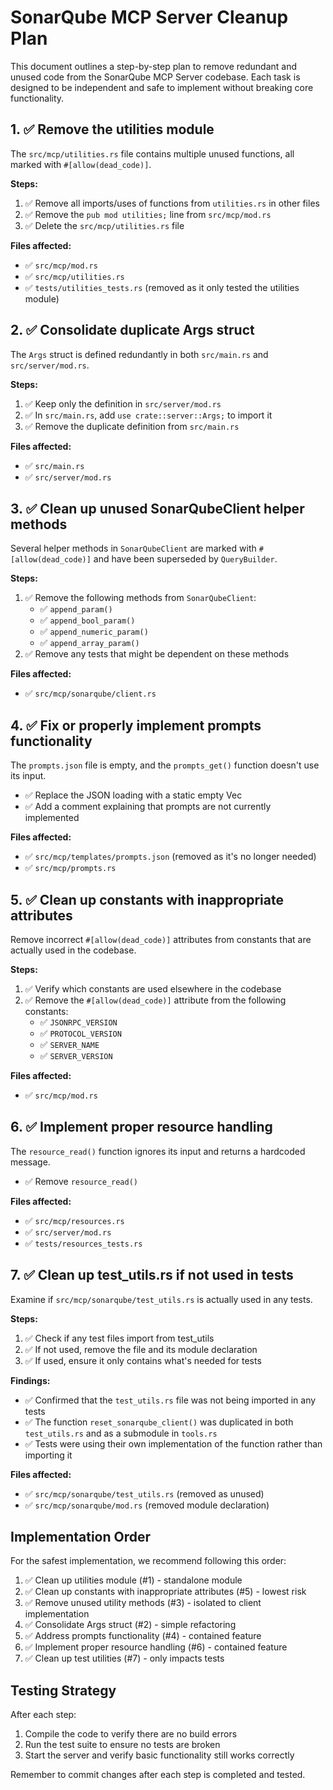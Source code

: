 # SonarQube MCP Server Cleanup Plan

This document outlines a step-by-step plan to remove redundant and unused code from the SonarQube MCP Server codebase. Each task is designed to be independent and safe to implement without breaking core functionality.

## 1. ✅ Remove the utilities module

The `src/mcp/utilities.rs` file contains multiple unused functions, all marked with `#[allow(dead_code)]`.

**Steps:**
1. ✅ Remove all imports/uses of functions from `utilities.rs` in other files
2. ✅ Remove the `pub mod utilities;` line from `src/mcp/mod.rs`
3. ✅ Delete the `src/mcp/utilities.rs` file

**Files affected:**
- ✅ `src/mcp/mod.rs`
- ✅ `src/mcp/utilities.rs`
- ✅ `tests/utilities_tests.rs` (removed as it only tested the utilities module)

## 2. ✅ Consolidate duplicate Args struct

The `Args` struct is defined redundantly in both `src/main.rs` and `src/server/mod.rs`.

**Steps:**
1. ✅ Keep only the definition in `src/server/mod.rs`
2. ✅ In `src/main.rs`, add `use crate::server::Args;` to import it
3. ✅ Remove the duplicate definition from `src/main.rs`

**Files affected:**
- ✅ `src/main.rs`
- ✅ `src/server/mod.rs`

## 3. ✅ Clean up unused SonarQubeClient helper methods

Several helper methods in `SonarQubeClient` are marked with `#[allow(dead_code)]` and have been superseded by `QueryBuilder`.

**Steps:**
1. ✅ Remove the following methods from `SonarQubeClient`:
   - ✅ `append_param()`
   - ✅ `append_bool_param()`
   - ✅ `append_numeric_param()`
   - ✅ `append_array_param()`
2. ✅ Remove any tests that might be dependent on these methods

**Files affected:**
- ✅ `src/mcp/sonarqube/client.rs`

## 4. ✅ Fix or properly implement prompts functionality

The `prompts.json` file is empty, and the `prompts_get()` function doesn't use its input.

- ✅ Replace the JSON loading with a static empty Vec
- ✅ Add a comment explaining that prompts are not currently implemented

**Files affected:**
- ✅ `src/mcp/templates/prompts.json` (removed as it's no longer needed)
- ✅ `src/mcp/prompts.rs`

## 5. ✅ Clean up constants with inappropriate attributes

Remove incorrect `#[allow(dead_code)]` attributes from constants that are actually used in the codebase.

**Steps:**
1. ✅ Verify which constants are used elsewhere in the codebase
2. ✅ Remove the `#[allow(dead_code)]` attribute from the following constants:
   - ✅ `JSONRPC_VERSION`
   - ✅ `PROTOCOL_VERSION`
   - ✅ `SERVER_NAME`
   - ✅ `SERVER_VERSION`

**Files affected:**
- ✅ `src/mcp/mod.rs`

## 6. ✅ Implement proper resource handling

The `resource_read()` function ignores its input and returns a hardcoded message.

- ✅ Remove `resource_read()`

**Files affected:**
- ✅ `src/mcp/resources.rs`
- ✅ `src/server/mod.rs`
- ✅ `tests/resources_tests.rs`

## 7. ✅ Clean up test_utils.rs if not used in tests

Examine if `src/mcp/sonarqube/test_utils.rs` is actually used in any tests.

**Steps:**
1. ✅ Check if any test files import from test_utils
2. ✅ If not used, remove the file and its module declaration
3. ✅ If used, ensure it only contains what's needed for tests

**Findings:**
- ✅ Confirmed that the `test_utils.rs` file was not being imported in any tests
- ✅ The function `reset_sonarqube_client()` was duplicated in both `test_utils.rs` and as a submodule in `tools.rs`
- ✅ Tests were using their own implementation of the function rather than importing it

**Files affected:**
- ✅ `src/mcp/sonarqube/test_utils.rs` (removed as unused)
- ✅ `src/mcp/sonarqube/mod.rs` (removed module declaration)

## Implementation Order

For the safest implementation, we recommend following this order:

1. ✅ Clean up utilities module (#1) - standalone module
2. ✅ Clean up constants with inappropriate attributes (#5) - lowest risk
3. ✅ Remove unused utility methods (#3) - isolated to client implementation  
4. ✅ Consolidate Args struct (#2) - simple refactoring
5. ✅ Address prompts functionality (#4) - contained feature
6. ✅ Implement proper resource handling (#6) - contained feature
7. ✅ Clean up test utilities (#7) - only impacts tests

## Testing Strategy

After each step:
1. Compile the code to verify there are no build errors
2. Run the test suite to ensure no tests are broken
3. Start the server and verify basic functionality still works correctly

Remember to commit changes after each step is completed and tested. 